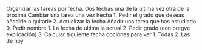 Organizar las tareas por fecha.
Dos fechas una de la última vez otra de la proxima
Cambiar una tarea una vez hecha
    1. Pedir el grado que deseas añadirle o quitarle
    2. Actualizar la fecha
Añadir una tarea que has estudiado
    0. Pedir nombre
    1. La fecha de ultima la actual
    2. Pedir grado (con bregve explicación)
    3. Calcular siguiente fecha
opciones para ver
    1. Todas
    2. Las de hoy